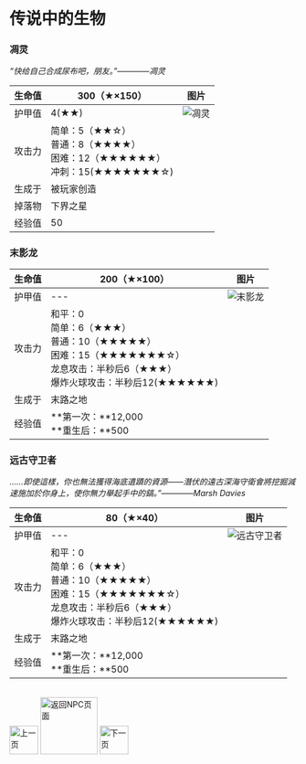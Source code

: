 # 传说中的生物

### 凋灵

*“快给自己合成尿布吧，朋友。”————凋灵*

生命值 | 300（★×150） | 图片
-- | -- | --
护甲值 | 4(★★) |  ![凋灵](./img/diaoling.png)
攻击力 | 简单：5（★★☆）<br/>普通：8（★★★★）<br />困难：12（★★★★★★）<br />冲刺：15(★★★★★★★☆)
生成于 | 被玩家创造
掉落物 | 下界之星
经验值 | 50

### 末影龙

生命值 | 200（★×100） | 图片
-- | -- | --
护甲值 | --- |  ![末影龙](./img/moyinglong.gif)
攻击力 | 和平：0<br/>简单：6（★★★）<br/>普通：10（★★★★★）<br />困难：15（★★★★★★★☆）<br />龙息攻击：半秒后6（★★★）<br />爆炸火球攻击：半秒后12(★★★★★★)
生成于 | 末路之地
经验值 | **第一次：**12,000<br/>**重生后：**500

### 远古守卫者

*……即使這樣，你也無法獲得海底遺蹟的資源——潛伏的遠古深海守衛會將挖掘減速施加於你身上，使你無力舉起手中的鎬。”————Marsh Davies*


生命值 | 80（★×40） | 图片
-- | -- | --
护甲值 | --- |  ![远古守卫者](./img/yuangushouweizhe.png)
攻击力 | 和平：0<br/>简单：6（★★★）<br/>普通：10（★★★★★）<br />困难：15（★★★★★★★☆）<br />龙息攻击：半秒后6（★★★）<br />爆炸火球攻击：半秒后12(★★★★★★)
生成于 | 末路之地
经验值 | **第一次：**12,000<br/>**重生后：**500

<br />
<div class="align-justify">

<div style="display: inline-block;">
<a href="./introduce/NPC_gongji.html">
    <img src="./img/qianfan2.png" alt="上一页" title="上一页" width="50">
</a>
</div>

<div style="display: inline-block;">
<a href="./introduce/major.html">
    <img src="./img/huizhuye2.png" alt="返回NPC页面" title="返回NPC页面" width="100">
</a>
</div>

<div style="display: inline-block;">
<a href="./introduce/NPC_zhongli.html">
    <img src="./img/fanye2.png" alt="下一页" title="下一页" width="50">
</a>
</div>

</div>
